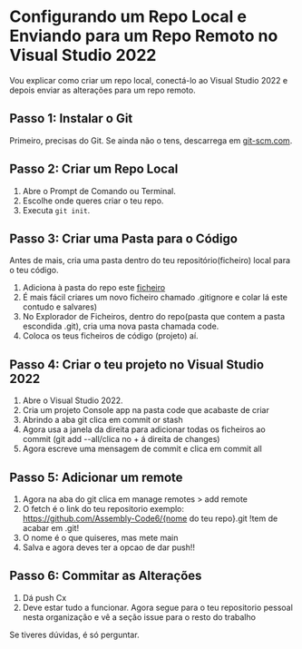 # Configurando um Repo Local e Enviando para um Repo Remoto no Visual Studio 2022

Vou explicar como criar um repo local, conectá-lo ao Visual Studio 2022 e depois enviar as alterações para um repo remoto.

## Passo 1: Instalar o Git

Primeiro, precisas do Git. Se ainda não o tens, descarrega em [git-scm.com](https://git-scm.com/).

## Passo 2: Criar um Repo Local

1. Abre o Prompt de Comando ou Terminal.
2. Escolhe onde queres criar o teu repo.
3. Executa `git init`.

## Passo 3: Criar uma Pasta para o Código

Antes de mais, cria uma pasta dentro do teu repositório(ficheiro) local para o teu código.

1. Adiciona à pasta do repo este [ficheiro](https://github.com/Assembly-Code6/Jan-AbrilCodeV/blob/main/.gitignore)
2. É mais fácil criares um novo ficheiro chamado .gitignore e colar lá este contudo e salvares)
3. No Explorador de Ficheiros, dentro do repo(pasta que contem a pasta escondida .git), cria uma nova pasta chamada code.
4. Coloca os teus ficheiros de código (projeto) aí.

## Passo 4: Criar o teu projeto no Visual Studio 2022

1. Abre o Visual Studio 2022.
2. Cria um projeto Console app na pasta code que acabaste de criar
3. Abrindo a aba git clica em commit or stash
4. Agora usa a janela da direita para adicionar todas os ficheiros ao commit (git add --all/clica no + á direita de changes)
5. Agora escreve uma mensagem de commit e clica em commit all

## Passo 5: Adicionar um remote

1. Agora na aba do git clica em manage remotes > add remote
2. O fetch é o link do teu repositorio exemplo: https://github.com/Assembly-Code6/{nome do teu repo}.git !tem de acabar em .git!
3. O nome é o que quiseres, mas mete main
4. Salva e agora deves ter a opcao de dar push!!

## Passo 6: Commitar as Alterações

1. Dá push Cx
2. Deve estar tudo a funcionar. Agora segue para o teu repositorio pessoal nesta organização e vê a seção issue para o resto do trabalho


Se tiveres dúvidas, é só perguntar.
